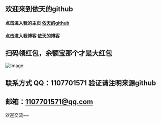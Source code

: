 ## 欢迎来到依天的github

#### 点击进入我的主页 [依天的github](https://github.com/yiTian66) 
#### 点击进入我博客 [依天的博客](https://blog.csdn.net/yitian_66) 





## 扫码领红包，余额宝那个才是大红包
 
 
 
 ![Image](https://wxxcxxx.top/2837.jpg)
 
 
##          联系方式  QQ：1107701571    验证请注明来源github
##         邮箱：1107701571@qq.com

欢迎交流~~
